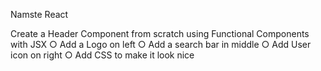 Namste React


Create a Header Component from scratch using Functional Components with
JSX
○ Add a Logo on left
○ Add a search bar in middle
○ Add User icon on right
○ Add CSS to make it look nice
